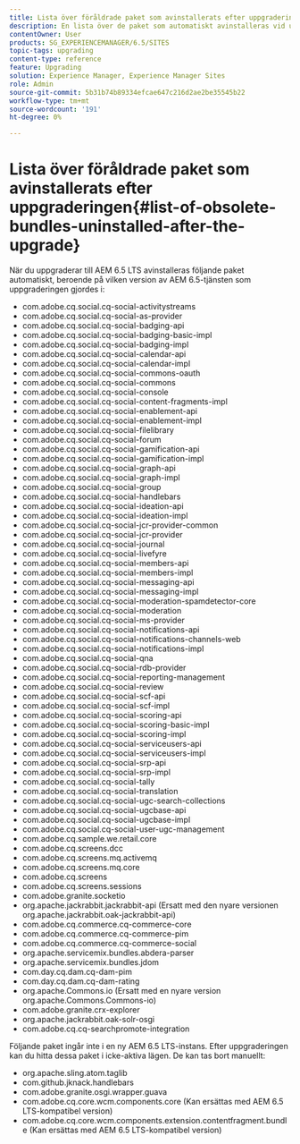 ```yaml
---
title: Lista över föråldrade paket som avinstallerats efter uppgraderingen
description: En lista över de paket som automatiskt avinstalleras vid uppgradering till AEM 6.3.
contentOwner: User
products: SG_EXPERIENCEMANAGER/6.5/SITES
topic-tags: upgrading
content-type: reference
feature: Upgrading
solution: Experience Manager, Experience Manager Sites
role: Admin
source-git-commit: 5b31b74b89334efcae647c216d2ae2be35545b22
workflow-type: tm+mt
source-wordcount: '191'
ht-degree: 0%

---
```


# Lista över föråldrade paket som avinstallerats efter uppgraderingen{#list-of-obsolete-bundles-uninstalled-after-the-upgrade}

När du uppgraderar till AEM 6.5 LTS avinstalleras följande paket automatiskt, beroende på vilken version av AEM 6.5-tjänsten som uppgraderingen gjordes i:

* com.adobe.cq.social.cq-social-activitystreams
* com.adobe.cq.social.cq-social-as-provider
* com.adobe.cq.social.cq-social-badging-api
* com.adobe.cq.social.cq-social-badging-basic-impl
* com.adobe.cq.social.cq-social-badging-impl
* com.adobe.cq.social.cq-social-calendar-api
* com.adobe.cq.social.cq-social-calendar-impl
* com.adobe.cq.social.cq-social-commons-oauth
* com.adobe.cq.social.cq-social-commons
* com.adobe.cq.social.cq-social-console
* com.adobe.cq.social.cq-social-content-fragments-impl
* com.adobe.cq.social.cq-social-enablement-api
* com.adobe.cq.social.cq-social-enablement-impl
* com.adobe.cq.social.cq-social-filelibrary
* com.adobe.cq.social.cq-social-forum
* com.adobe.cq.social.cq-social-gamification-api
* com.adobe.cq.social.cq-social-gamification-impl
* com.adobe.cq.social.cq-social-graph-api
* com.adobe.cq.social.cq-social-graph-impl
* com.adobe.cq.social.cq-social-group
* com.adobe.cq.social.cq-social-handlebars
* com.adobe.cq.social.cq-social-ideation-api
* com.adobe.cq.social.cq-social-ideation-impl
* com.adobe.cq.social.cq-social-jcr-provider-common
* com.adobe.cq.social.cq-social-jcr-provider
* com.adobe.cq.social.cq-social-journal
* com.adobe.cq.social.cq-social-livefyre
* com.adobe.cq.social.cq-social-members-api
* com.adobe.cq.social.cq-social-members-impl
* com.adobe.cq.social.cq-social-messaging-api
* com.adobe.cq.social.cq-social-messaging-impl
* com.adobe.cq.social.cq-social-moderation-spamdetector-core
* com.adobe.cq.social.cq-social-moderation
* com.adobe.cq.social.cq-social-ms-provider
* com.adobe.cq.social.cq-social-notifications-api
* com.adobe.cq.social.cq-social-notifications-channels-web
* com.adobe.cq.social.cq-social-notifications-impl
* com.adobe.cq.social.cq-social-qna
* com.adobe.cq.social.cq-social-rdb-provider
* com.adobe.cq.social.cq-social-reporting-management
* com.adobe.cq.social.cq-social-review
* com.adobe.cq.social.cq-social-scf-api
* com.adobe.cq.social.cq-social-scf-impl
* com.adobe.cq.social.cq-social-scoring-api
* com.adobe.cq.social.cq-social-scoring-basic-impl
* com.adobe.cq.social.cq-social-scoring-impl
* com.adobe.cq.social.cq-social-serviceusers-api
* com.adobe.cq.social.cq-social-serviceusers-impl
* com.adobe.cq.social.cq-social-srp-api
* com.adobe.cq.social.cq-social-srp-impl
* com.adobe.cq.social.cq-social-tally
* com.adobe.cq.social.cq-social-translation
* com.adobe.cq.social.cq-social-ugc-search-collections
* com.adobe.cq.social.cq-social-ugcbase-api
* com.adobe.cq.social.cq-social-ugcbase-impl
* com.adobe.cq.social.cq-social-user-ugc-management
* com.adobe.cq.sample.we.retail.core
* com.adobe.cq.screens.dcc
* com.adobe.cq.screens.mq.activemq
* com.adobe.cq.screens.mq.core
* com.adobe.cq.screens
* com.adobe.cq.screens.sessions
* com.adobe.granite.socketio
* org.apache.jackrabbit.jackrabbit-api (Ersatt med den nyare versionen org.apache.jackrabbit.oak-jackrabbit-api)
* com.adobe.cq.commerce.cq-commerce-core
* com.adobe.cq.commerce.cq-commerce-pim
* com.adobe.cq.commerce.cq-commerce-social
* org.apache.servicemix.bundles.abdera-parser
* org.apache.servicemix.bundles.jdom
* com.day.cq.dam.cq-dam-pim
* com.day.cq.dam.cq-dam-rating
* org.apache.Commons.io (Ersatt med en nyare version org.apache.Commons.Commons-io)
* com.adobe.granite.crx-explorer
* org.apache.jackrabbit.oak-solr-osgi
* com.adobe.cq.cq-searchpromote-integration

Följande paket ingår inte i en ny AEM 6.5 LTS-instans. Efter uppgraderingen kan du hitta dessa paket i icke-aktiva lägen. De kan tas bort manuellt:

* org.apache.sling.atom.taglib
* com.github.jknack.handlebars
* com.adobe.granite.osgi.wrapper.guava
* com.adobe.cq.core.wcm.components.core (Kan ersättas med AEM 6.5 LTS-kompatibel version)
* com.adobe.cq.core.wcm.components.extension.contentfragment.bundle (Kan ersättas med AEM 6.5 LTS-kompatibel version)
